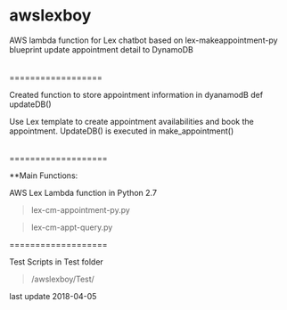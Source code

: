 # awslexboy
AWS lambda function for Lex chatbot 
based on lex-makeappointment-py blueprint 
update appointment detail to DynamoDB 

######
==================

Created function to store appointment information in dyanamodB 
  def updateDB()
  
Use Lex template to create appointment availabilities and book the appointment.
UpdateDB() is executed in make_appointment()

######
===================

**Main Functions: 

AWS Lex Lambda function in Python 2.7 

>lex-cm-appointment-py.py	

>lex-cm-appt-query.py

===================

Test Scripts in Test folder 
>/awslexboy/Test/

last update 2018-04-05
